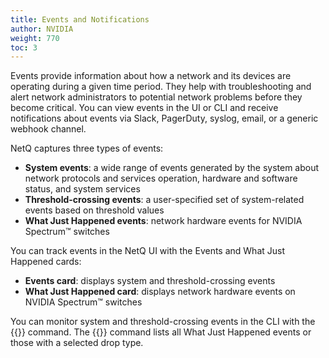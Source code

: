```yaml
---
title: Events and Notifications
author: NVIDIA
weight: 770
toc: 3
---
```

Events provide information about how a network and its devices are operating during a given time period. They help with troubleshooting and alert network administrators to potential network problems before they become critical. You can view events in the UI or CLI and receive notifications about events via Slack, PagerDuty, syslog, email, or a generic webhook channel. 

NetQ captures three types of events:

- **System events**: a wide range of events generated by the system about network protocols and services operation, hardware and software status, and system services
- **Threshold-crossing events**: a user-specified set of system-related events based on threshold values
- **What Just Happened events**: network hardware events for NVIDIA Spectrum&trade; switches

You can track events in the NetQ UI with the Events and What Just Happened cards:

- **Events card**: displays system and threshold-crossing events
- **What Just Happened card**: displays network hardware events on NVIDIA Spectrum&trade; switches

You can monitor system and threshold-crossing events in the CLI with the {{<link title="show/#netq-show-events" text="netq show events">}} command. The {{<link title="show/#netq-show-wjh-drop" text="netq show wjh-drop">}} command lists all What Just Happened events or those with a selected drop type.
